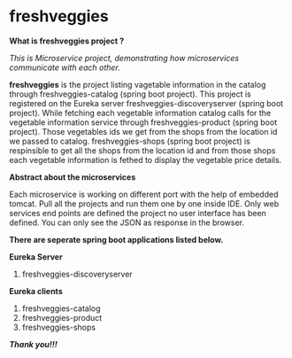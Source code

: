 # freshveggies

**What is freshveggies project ?**

*This is Microservice project, demonstrating how microservices communicate with each other.*

**freshveggies** is the project listing vagetable information in the catalog through freshveggies-catalog (spring boot project).
This project is registered on the Eureka server freshveggies-discoveryserver (spring boot project). 
While fetching each vegetable information catalog calls for the vegetable information service through freshveggies-product (spring boot project). 
Those vegetables ids we get from the shops from the location id we passed to catalog. freshveggies-shops (spring boot project) is respinsible to
get all the shops from the location id and from those shops each vegetable information is fethed to display the vegetable price details.

**Abstract about the microservices**

Each microservice is working on different port with the help of embedded tomcat.
Pull all the projects and run them one by one inside IDE.
Only web services end points are defined the project no user interface has been defined.
You can only see the JSON as response in the browser.


**There are seperate spring boot applications listed below.**

**Eureka Server**
1) freshveggies-discoveryserver

**Eureka clients**
1) freshveggies-catalog
2) freshveggies-product
3) freshveggies-shops


***Thank you!!!***
